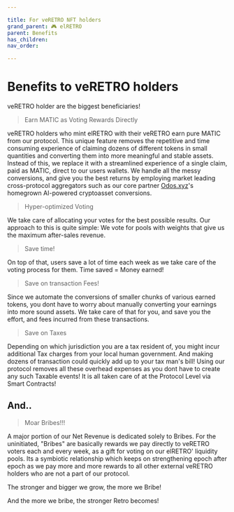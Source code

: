 ```yaml
---

title: For veRETRO NFT holders
grand_parent: 🎮 elRETRO
parent: Benefits
has_children:
nav_order:

---
```


# Benefits to veRETRO holders
veRETRO holder are the biggest beneficiaries!

> Earn MATIC as Voting Rewards Directly

veRETRO holders who mint elRETRO with their veRETRO earn pure MATIC from our protocol. This unique feature removes the repetitive and time consuming experience of claiming dozens of different tokens in small quantities and converting them into more meaningful and stable assets.
Instead of this, we replace it with a streamlined experience of a single claim, paid as MATIC, direct to our users wallets. We handle all the messy conversions, and give you the best returns by employing market leading cross-protocol aggregators such as our core partner [Odos.xyz](https://odos.xyz)'s homegrown AI-powered cryptoasset conversions.

> Hyper-optimized Voting

We take care of allocating your votes for the best possible results. Our approach to this is quite simple: We vote for pools with weights that give us the maximum after-sales revenue.

> Save time!

On top of that, users save a lot of time each week as we take care of the voting process for them. Time saved = Money earned!

> Save on transaction Fees!

Since we automate the conversions of smaller chunks of various earned tokens, you dont have to worry about manually converting your earnings into more sound assets. We take care of that for you, and save you the effort, and fees incurred from these transactions.

> Save on Taxes

Depending on which jurisdiction you are a tax resident of, you might incur additional Tax charges from your local human government. And making dozens of transaction could quickly add up to your tax man's bill!
Using our protocol removes all these overhead expenses as you dont have to create any such Taxable events! It is all taken care of at the Protocol Level via Smart Contracts!

## And..
> Moar Bribes!!!

A major portion of our Net Revenue is dedicated solely to Bribes. For the uninitiated, "Bribes" are basically rewards we pay directly to veRETRO voters each and every week, as a gift for voting on our elRETRO' liquidity pools. Its a symbiotic relationship which keeps on strengthening epoch after epoch as we pay more and more rewards to all other external veRETRO holders who are not a part of our protocol.

The stronger and bigger we grow, the more we Bribe!

And the more we bribe, the stronger Retro becomes!


